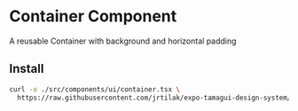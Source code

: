# Container Component

A reusable Container with background and horizontal padding

## Install

```bash
curl -o ./src/components/ui/container.tsx \
  https://raw.githubusercontent.com/jrtilak/expo-tamagui-design-system/master/src/registry/ui/container/src/container.tsx

```

